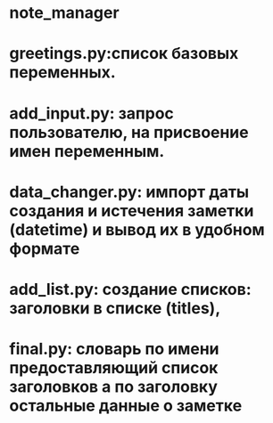 # note_manager
# greetings.py:список базовых переменных.
# add_input.py: запрос пользователю, на присвоение имен переменным.
# data_changer.py: импорт даты создания и истечения заметки (datetime) и вывод их в удобном формате
# add_list.py: создание списков: заголовки в списке (titles),
# final.py: словарь по имени предоставляющий список заголовков а по заголовку остальные данные о заметке
